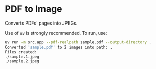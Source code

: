 # PDF to Image

Converts PDFs' pages into JPEGs.

Use of `uv` is strongly recommended. To run, use:
```sh
uv run -m src.app --pdf-realpath sample.pdf --output-directory .
Converted 'sample.pdf' to 2 images into path: .
Files created:
./sample.1.jpeg
./sample.2.jpeg
```
```
